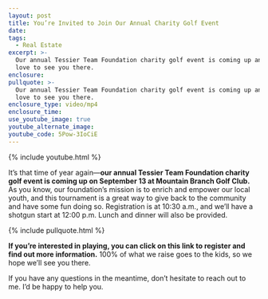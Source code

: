 ```yaml
---
layout: post
title: You’re Invited to Join Our Annual Charity Golf Event
date:
tags:
  - Real Estate
excerpt: >-
  Our annual Tessier Team Foundation charity golf event is coming up and we’d
  love to see you there.
enclosure:
pullquote: >-
  Our annual Tessier Team Foundation charity golf event is coming up and we’d
  love to see you there.
enclosure_type: video/mp4
enclosure_time:
use_youtube_image: true
youtube_alternate_image:
youtube_code: 5Pow-3IoCiE
---
```


{% include youtube.html %}

It’s that time of year again—**our annual Tessier Team Foundation charity golf event is coming up on September 13 at Mountain Branch Golf Club.** As you know, our foundation’s mission is to enrich and empower our local youth, and this tournament is a great way to give back to the community and have some fun doing so. Registration is at 10:30 a.m., and we’ll have a shotgun start at 12:00 p.m. Lunch and dinner will also be provided.&nbsp;

{% include pullquote.html %}

**If you’re interested in playing, you can click on this link to register and find out more information.** 100% of what we raise goes to the kids, so we hope we’ll see you there.&nbsp;

If you have any questions in the meantime, don’t hesitate to reach out to me. I’d be happy to help you.&nbsp;<br>&nbsp;